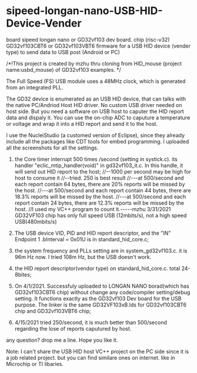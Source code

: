 # sipeed-longan-nano-USB-HID-Device-Vender
board sipeed longan nano or GD32vf103 dev board. chip (risc-v32) GD32vf103CBT6 or GD32vf103VBT6 firmware for a USB HID device (vender type) to send data to USB post (Android or PC)

/*!This project is created by mzhu thru cloning from HID_mouse (project name:usbd_mouse) of GD32vf103 examples.
*/

  The Full Speed (FS) USB module uses a 48MHz clock, which is generated 
from an integrated PLL.

  The GD32 device is enumerated as an USB HID device, that can talks with the native PC/Andriod Host
HID driver. No custom USB driver needed on host side. But you need a software on USB host to caputer the HID report data and dispaly it.
You can use the on-chip ADC to caputure a temperature or voltage and wrap it into a HID report and send it to the host.


I use the NucleiStudio (a customed version of Eclipse), since they already include all the packages like CDT tools for embed programming. I uploaded all the screenshots for all the settings. 
    
1. the Core timer interrupt 500 times /second (setting in systick.c). 
    its handler "eclic_mtip_handler(void)" in gd32vf103_it.c. 
    In this handle, it will send out HID report to the host;
     //--1000 per second may be high for host to consume it
    //--tried. 250 is best result
    //---at 500/second and each report contain 64 bytes,  there are 20% reports will be missed by the host.
    //---at 500/second and each report contain 44 bytes,  there are 18.3% reports will be missed by the host.
    //---at 500/second and each report contain 24 bytes,  there are 12.3% reports will be missed by the host.
    //I used my VC++ program to count it.-----mzhu  3/31/2021
    GD32VF103 chip has only full speed USB (12mbits/s), not a high speed USB(480mbits/s)

2. The USB device VID, PID and HID report descriptor, and the "IN" Endpoint 1 .bInterval  = 0x01U  is in standard_hid_core.c;

3. the system frequency and PLLs setting are in system_gd32vf103.c. it is 96m Hz now. I tried 108m Hz, but the USB doesn't work. 

4. the HID report descriptor(vendor type) on standard_hid_core.c. total 24-8bites;

5. On 4/1/2021. Successfuly uploaded to LONGAN NANO borad(which has GD32vf103CBT6 chip) without change any code/compiler setting/debug setting.
	It functions exactly as the GD32vf103 Dev board for the USB purpose. The linker is the same GD32VF103xB.lds for GD32vf103CBT6 chip and GD32vf103VBT6 chip; 

6. 4/15/2021 tried 250/second, it is much better than 500/second regarding the lose of reports caputured by host.

any question? drop me a line. 
Hope you like it.

Note: I can't share the USB HID host VC++ project on the PC side since it is a job related project. but you can find similare ones on internet. like in Microchip or TI libaries.
		
